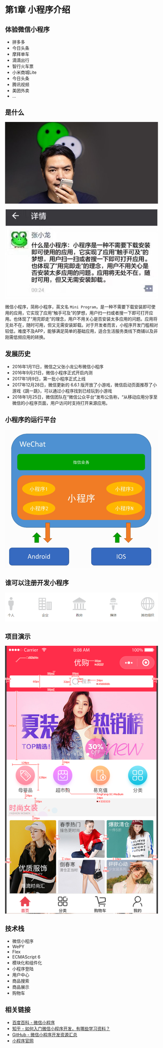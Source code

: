 # 第1章 小程序介绍

## 体验微信小程序

- 拼多多
- 今日头条
- 摩拜单车
- 滴滴出行
- 智行火车票
- 小米商城Lite
- 今日头条
- 腾讯视频
- 美团外卖
- ...

## 是什么

![微信之父张小龙](../media/zhangxiaolong.jpg)

![什么是微信小程序-张小龙.jpg](../media/what-is-wxxiaochengxu.jpg)

微信小程序，简称小程序，英文名 `Mini Program`，是一种不需要下载安装即可使用的应用，它实现了应用“触手可及”的梦想，用户扫一扫或者搜一下即可打开应用。也体现了“用完即走”的理念，用户不用关心是否安装太多应用的问题。应用将无处不在，随时可用，但又无需安装卸载。对于开发者而言，小程序开发门槛相对较低，难度不及APP，能够满足简单的基础应用，适合生活服务类线下商铺以及非刚需低频应用的转换。

## 发展历史

- 2016年1月11日，微信之父张小龙公布微信小程序
- 2016年9月21日，微信小程序正式开启内测
- 2017年1月9日，第一批小程序正式上线
- 2017年12月28日，微信更新的 6.6.1 版开放了小游戏，微信启动页面推荐了小游戏《跳一跳》，可以通过小程序找到已经玩到小游戏
- 2018年1月25日，微信团队在“微信公众平台”发布公告称，“从移动应用分享至微信的小程序页面，用户访问时支持打开来源应用。

## 小程序的运行平台

![小程序运行平台](../media/dnsajnd.png)

## 谁可以注册开发小程序

![谁可以注册开发小程序](../media/00.png)

## 项目演示

![00-品优购-首页_标注.png](../media/165165165.png)

## 技术栈

- 微信小程序
- WePY
- Flex
- ECMAScript 6
- 模块化和组件化
- 小程序登陆
- 用户中心
- 商品搜索
- 商品展示
- 购物车

## 相关链接

- [百度百科 - 微信小程序](https://baike.baidu.com/item/%E5%BE%AE%E4%BF%A1%E5%B0%8F%E7%A8%8B%E5%BA%8F)
- [知乎 - 如何入门微信小程序开发，有哪些学习资料？](https://www.zhihu.com/question/50907897)
- [GitHub - 微信小程序开发资源汇总](https://github.com/justjavac/awesome-wechat-weapp)
- [小程序官网](https://mp.weixin.qq.com/cgi-bin/wx)
